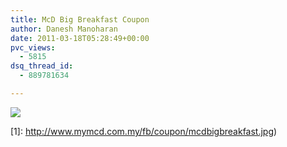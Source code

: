 ```yaml
---
title: McD Big Breakfast Coupon
author: Danesh Manoharan
date: 2011-03-18T05:28:49+00:00
pvc_views:
  - 5815
dsq_thread_id:
  - 889781634

---
```

![](http://www.mymcd.com.my/fb/coupon/mcdbigbreakfast.jpg)

 [1]: http://www.mymcd.com.my/fb/coupon/mcdbigbreakfast.jpg)